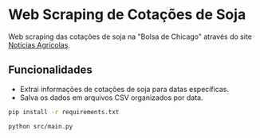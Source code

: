 # Web Scraping de Cotações de Soja

Web scraping das cotações de soja na "Bolsa de Chicago" através do site [Notícias Agrícolas](https://www.noticiasagricolas.com.br/cotacoes/soja/soja-bolsa-de-chicago-cme-group/).

## Funcionalidades
- Extrai informações de cotações de soja para datas específicas.
- Salva os dados em arquivos CSV organizados por data.

```bash
pip install -r requirements.txt
```

```bash
python src/main.py
```
